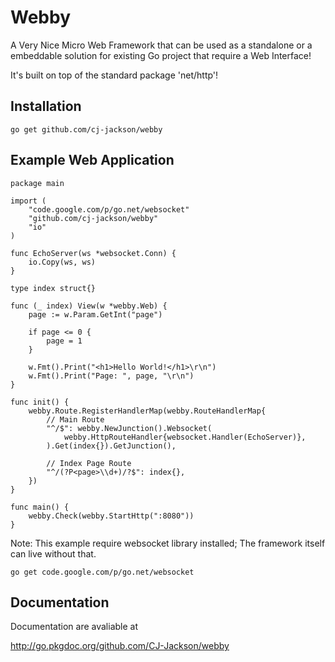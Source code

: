 # Webby

A Very Nice Micro Web Framework that can be used as a standalone or a embeddable solution
for existing Go project that require a Web Interface!

It's built on top of the standard package 'net/http'!

## Installation ##

	go get github.com/cj-jackson/webby
	
## Example Web Application ##

	package main

	import (
		"code.google.com/p/go.net/websocket"
		"github.com/cj-jackson/webby"
		"io"
	)

	func EchoServer(ws *websocket.Conn) {
		io.Copy(ws, ws)
	}

	type index struct{}

	func (_ index) View(w *webby.Web) {
		page := w.Param.GetInt("page")

		if page <= 0 {
			page = 1
		}

		w.Fmt().Print("<h1>Hello World!</h1>\r\n")
		w.Fmt().Print("Page: ", page, "\r\n")
	}

	func init() {
		webby.Route.RegisterHandlerMap(webby.RouteHandlerMap{
			// Main Route
			"^/$": webby.NewJunction().Websocket(
				webby.HttpRouteHandler{websocket.Handler(EchoServer)},
			).Get(index{}).GetJunction(),

			// Index Page Route
			"^/(?P<page>\\d+)/?$": index{},
		})
	}

	func main() {
		webby.Check(webby.StartHttp(":8080"))
	}


Note: This example require websocket library installed; The framework itself can live without that.

	go get code.google.com/p/go.net/websocket

## Documentation ##

Documentation are avaliable at

http://go.pkgdoc.org/github.com/CJ-Jackson/webby